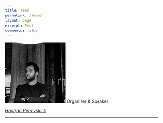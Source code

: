 ```yaml
---
title: Team
permalink: /team/
layout: page
excerpt: Test
comments: false
---
```


![img-description](/assets/img/team/CtyPZZZG_200x200.jpg)
Organizer & Speaker

_[Hristijan Petrovski 𝕏](https://twitter.com/funky_muse)_

---